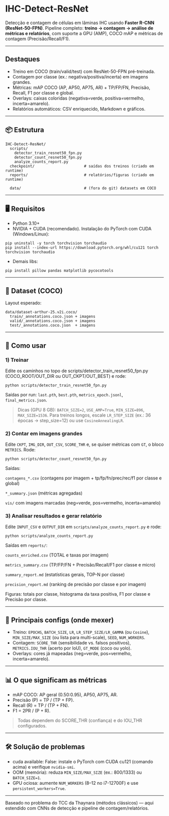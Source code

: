 # IHC-Detect-ResNet

Detecção e contagem de células em lâminas IHC usando **Faster R-CNN (ResNet-50-FPN)**.
Pipeline completo: **treino → contagem → análise de métricas e relatórios**, com suporte a GPU (AMP), COCO mAP e métricas de contagem (Precisão/Recall/F1).

---

## Destaques

- Treino em COCO (train/valid/test) com ResNet-50-FPN pré-treinada.
- Contagem por classe (ex.: negativa/positiva/incerta) em imagens grandes.
- Métricas: mAP COCO (AP, AP50, AP75, AR) + TP/FP/FN, Precisão, Recall, F1 por classe e global.
- Overlays: caixas coloridas (negativa=verde, positiva=vermelho, incerta=amarelo).
- Relatórios automáticos: CSV enriquecido, Markdown e gráficos.

---

## 📦 Estrutura
```
IHC-Detect-ResNet/
  scripts/
    detector_train_resnet50_fpn.py
    detector_count_resnet50_fpn.py
    analyze_counts_report.py
  checkpoint/                      # saídas dos treinos (criado em runtime)
  reports/                         # relatórios/figuras (criado em runtime)
  
  data/                            # (fora do git) datasets em COCO
```

---

## 🖥️ Requisitos

- Python 3.10+
- NVIDIA + CUDA (recomendado). Instalação do PyTorch com CUDA (Windows/Linux):

```
pip uninstall -y torch torchvision torchaudio
pip install --index-url https://download.pytorch.org/whl/cu121 torch torchvision torchaudio
```

- Demais libs:
```
pip install pillow pandas matplotlib pycocotools
```
---

## 📁 Dataset (COCO)

Layout esperado:
```
data/dataset-arthur-25.v2i.coco/
  train/_annotations.coco.json + imagens
  valid/_annotations.coco.json + imagens
  test/_annotations.coco.json  + imagens
```
---

## 🚀 Como usar

### 1) Treinar

Edite os caminhos no topo de scripts/detector_train_resnet50_fpn.py (COCO_ROOT/OUT_DIR ou OUT_CKPT/OUT_BEST) e rode:
```
python scripts/detector_train_resnet50_fpn.py
```

Saídas por run: `last.pth`, `best.pth`, `metrics_epoch.jsonl`, `final_metrics.json`.

>Dicas (GPU 8 GB): `BATCH_SIZE=2`, `USE_AMP=True`, `MIN_SIZE=896`, `MAX_SIZE=1536`. Para treinos longos, escale `LR_STEP_SIZE` (ex.: 36 épocas → step_size=12) ou use `CosineAnnealingLR`.

### 2) Contar em imagens grandes

Edite `CKPT`, `IMG_DIR`, `OUT_CSV`, `SCORE_THR` e, se quiser métricas com `GT`, o bloco `METRICS`. Rode:
```
python scripts/detector_count_resnet50_fpn.py
```

Saídas:

`contagens_*.csv` (contagens por imagem + tp/fp/fn/prec/rec/f1 por classe e global)

`*_summary.json` (métricas agregadas)

`vis/` com imagens marcadas (neg=verde, pos=vermelho, incerta=amarelo)

### 3) Analisar resultados e gerar relatório

Edite `INPUT_CSV` e `OUTPUT_DIR` em `scripts/analyze_counts_report.py` e rode:
```
python scripts/analyze_counts_report.py
```

Saídas em `reports/`:

`counts_enriched.csv` (TOTAL e taxas por imagem)

`metrics_summary.csv` (TP/FP/FN + Precisão/Recall/F1 por classe e micro)

`summary_report.md` (estatísticas gerais, TOP-N por classe)

`precision_report.md` (ranking de precisão por classe e por imagem)

Figuras: totais por classe, histograma da taxa positiva, F1 por classe e Precisão por classe.

---

## 🔧 Principais configs (onde mexer)

- Treino: `EPOCHS`, `BATCH_SIZE`, `LR`, `LR_STEP_SIZE/LR_GAMMA` (ou `Cosine`), `MIN_SIZE/MAX_SIZE` (ou lista para multi-scale), `SEED`, `NUM_WORKERS`.
- Contagem: `SCORE_THR` (sensibilidade vs. falsos positivos), `METRICS.IOU_THR` (acerto por IoU), `GT_MODE` (coco ou yolo).
- Overlays: cores já mapeadas (neg=verde, pos=vermelho, incerta=amarelo).

---

## 📊 O que significam as métricas

- mAP COCO: AP geral (0.50:0.95), AP50, AP75, AR.
- Precisão (P) = TP / (TP + FP).
- Recall (R) = TP / (TP + FN).
- F1 = 2PR / (P + R).
>Todas dependem do SCORE_THR (confiança) e do IOU_THR configurados.

---

## 🛠️ Solução de problemas

- cuda available: False: instale o PyTorch com CUDA cu121 (comando acima) e verifique `nvidia-smi`.
- OOM (memória): reduza `MIN_SIZE/MAX_SIZE` (ex.: 800/1333) ou `BATCH_SIZE=1`.
- GPU ociosa: aumente `NUM_WORKERS` (8–12 no i7-12700F) e use `persistent_workers=True`.

---


Baseado no problema do TCC da Thaynara (métodos clássicos) — aqui estendido com CNNs de detecção e pipeline de contagem/relatórios.

